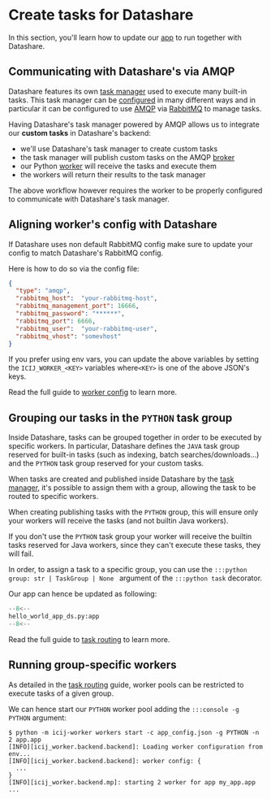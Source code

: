 # Create tasks for Datashare

In this section, you'll learn how to update our [app](./app.md) to run together with Datashare.

## Communicating with Datashare's via AMQP

Datashare features its own [task manager](concepts-basic.md#task-manager) used to execute many built-in tasks.
This task manager can be [configured](../guides/config/config-files-and-env-vars.md) in many different ways and in particular it can be configured to use [AMQP](https://en.wikipedia.org/wiki/Advanced_Message_Queuing_Protocol) via [RabbitMQ](https://www.rabbitmq.com/) to manage tasks.

Having Datashare's task manager powered by AMQP allows us to integrate our **custom tasks** in Datashare's backend:

- we'll use Datashare's task manager to create custom tasks
- the task manager will publish custom tasks on the AMQP [broker](concepts-advanced.md#broker)
- our Python [worker](concepts-basic.md#workers) will receive the tasks and execute them
- the workers will return their results to the task manager

The above workflow however requires the worker to be properly configured to communicate with Datashare's task manager.

## Aligning worker's config with Datashare

If Datashare uses non default RabbitMQ config make sure to update your config to match Datashare's RabbitMQ config.

Here is how to do so via the config file:
```json title="app_config.json"
{
  "type": "amqp",
  "rabbitmq_host":  "your-rabbitmq-host",
  "rabbitmq_management_port": 16666,
  "rabbitmq_password": "******",
  "rabbitmq_port": 6666,
  "rabbitmq_user":  "your-rabbitmq-user",
  "rabbitmq_vhost": "somevhost"
}
```

If you prefer using env vars, you can update the above variables by setting the `ICIJ_WORKER_<KEY>` variables where`<KEY>` is one of the above JSON's keys. 

Read the full guide to [worker config](../guides/config/worker-config.md) to learn more.

## Grouping our tasks in the `PYTHON` task group

Inside Datashare, tasks can be grouped together in order to be executed by specific workers.
In particular, Datashare defines the `JAVA` task group reserved for built-in tasks
(such as indexing, batch searches/downloads...) and the `PYTHON` task group reserved for your custom tasks.

When tasks are created and published inside Datashare by the [task manager](../learn/concepts-basic.md#task-manager),
it's possible to assign them with a group, allowing the task to be routed to specific workers.

When creating publishing tasks with the `PYTHON` group, this will ensure only your workers will receive the tasks (and not builtin Java workers). 

If you don't use the `PYTHON` task group your worker will receive the builtin tasks reserved for Java workers,
since they can't execute these tasks, they will fail.

In order, to assign a task to a specific group, you can use the `:::python group: str | TaskGroup | None ` argument of the `:::python task` decorator.

Our app can hence be updated as following:

```python title="my_app.py" hl_lines="7 10 15 23"
--8<--
hello_world_app_ds.py:app
--8<--
```

Read the full guide to [task routing](../guides/task-routing.md) to learn more.

## Running group-specific workers

As detailed in the [task routing](../guides/task-routing.md) guide, worker pools can be restricted to execute tasks of a given group.

We can hence start our `PYTHON` worker pool adding the `:::console -g PYTHON` argument:
<!-- termynal -->
```console hl_lines="1"
$ python -m icij-worker workers start -c app_config.json -g PYTHON -n 2 app.app
[INFO][icij_worker.backend.backend]: Loading worker configuration from env...
[INFO][icij_worker.backend.backend]: worker config: {
  ...
}
[INFO][icij_worker.backend.mp]: starting 2 worker for app my_app.app
...
```

